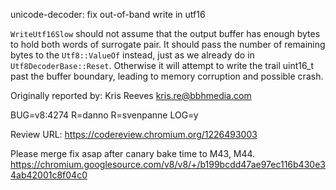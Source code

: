unicode-decoder: fix out-of-band write in utf16

`WriteUtf16Slow` should not assume that the output buffer has enough
bytes to hold both words of surrogate pair. It should pass the number of
remaining bytes to the `Utf8::ValueOf` instead, just as we already do in
`Utf8DecoderBase::Reset`. Otherwise it will attempt to write the trail
uint16_t past the buffer boundary, leading to memory corruption and
possible crash.

Originally reported by: Kris Reeves <kris.re@bbhmedia.com>

BUG=v8:4274
R=danno
R=svenpanne
LOG=y

Review URL: https://codereview.chromium.org/1226493003


Please merge fix asap after canary bake time to M43, M44.
https://chromium.googlesource.com/v8/v8/+/b199bcdd47ae97ec116b430e34ab42001c8f04c0